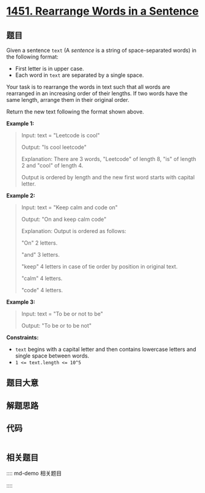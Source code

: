 # [1451. Rearrange Words in a Sentence](https://leetcode.com/problems/rearrange-words-in-a-sentence)

## 题目

Given a sentence `text` (A  _sentence_  is a string of space-separated words)
in the following format:

  * First letter is in upper case.
  * Each word in `text` are separated by a single space.

Your task is to rearrange the words in text such that all words are rearranged
in an increasing order of their lengths. If two words have the same length,
arrange them in their original order.

Return the new text following the format shown above.



**Example 1:**

> Input: text = "Leetcode is cool"
> 
> Output: "Is cool leetcode"
> 
> Explanation: There are 3 words, "Leetcode" of length 8, "is" of length 2 and "cool" of length 4.
> 
> Output is ordered by length and the new first word starts with capital letter.

**Example 2:**

> Input: text = "Keep calm and code on"
> 
> Output: "On and keep calm code"
> 
> Explanation: Output is ordered as follows:
> 
> "On" 2 letters.
> 
> "and" 3 letters.
> 
> "keep" 4 letters in case of tie order by position in original text.
> 
> "calm" 4 letters.
> 
> "code" 4 letters.

**Example 3:**

> Input: text = "To be or not to be"
> 
> Output: "To be or to be not"

**Constraints:**

  * `text` begins with a capital letter and then contains lowercase letters and single space between words.
  * `1 <= text.length <= 10^5`


## 题目大意

## 解题思路

## 代码

```javascript

```

## 相关题目

:::: md-demo 相关题目

::::
